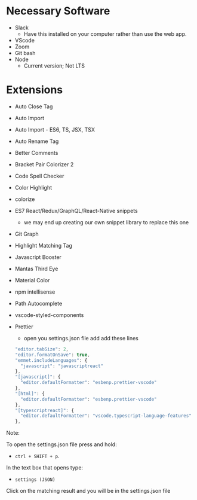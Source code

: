 # Necessary Software

- Slack
  - Have this installed on your computer rather than use the web app.
- VScode
- Zoom
- Git bash
- Node
  - Current version; Not LTS

# Extensions

- Auto Close Tag
- Auto Import
- Auto Import - ES6, TS, JSX, TSX
- Auto Rename Tag
- Better Comments
- Bracket Pair Colorizer 2
- Code Spell Checker
- Color Highlight
- colorize
- ES7 React/Redux/GraphQL/React-Native snippets
  - we may end up creating our own snippet library to replace this one
- Git Graph
- Highlight Matching Tag
- Javascript Booster
- Mantas Third Eye
- Material Color
- npm intellisense
- Path Autocomplete
- vscode-styled-components

- Prettier

  - open you settings.json file add add these lines

  ```js
  "editor.tabSize": 2,
  "editor.formatOnSave": true,
  "emmet.includeLanguages": {
    "javascript": "javascriptreact"
  },
  "[javascript]": {
    "editor.defaultFormatter": "esbenp.prettier-vscode"
  },
  "[html]": {
    "editor.defaultFormatter": "esbenp.prettier-vscode"
  },
  "[typescriptreact]": {
    "editor.defaultFormatter": "vscode.typescript-language-features"
  },
  ```

Note:

To open the settings.json file press and hold:

- `ctrl + SHIFT + p`.

In the text box that opens type:

- `settings (JSON)`

Click on the matching result and you will be in the settings.json file
